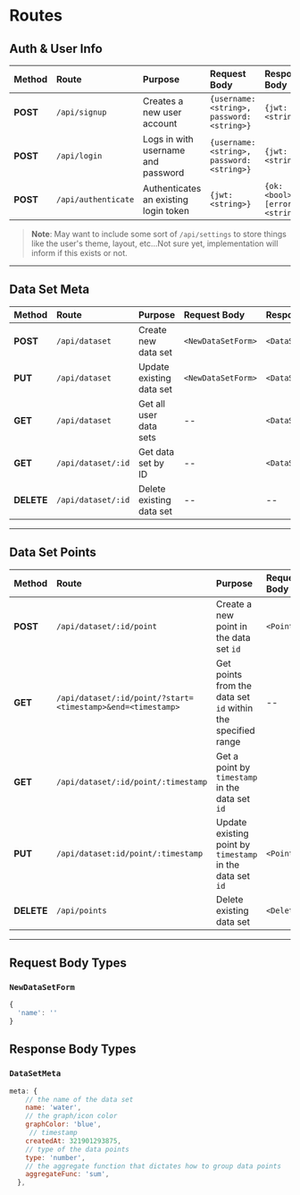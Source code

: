 # Routes

## Auth & User Info

| Method   | Route               | Purpose                               | Request Body                               | Response Body                     | Status  |
| :------- | :------------------ | :------------------------------------ | :----------------------------------------- | :-------------------------------- | :------ |
| **POST** | `/api/signup`       | Creates a new user account            | `{username:<string>, password:<string>}`   | `{jwt: <string>}`                 | 200,409 |
| **POST** | `/api/login`        | Logs in with username and password    | `{username: <string>, password: <string>}` | `{jwt: <string>}`                 | 200,403 |
| **POST** | `/api/authenticate` | Authenticates an existing login token | `{jwt: <string>}`                          | `{ok: <bool>, [error: <string>]}` | 200,403 |

> **Note**: May want to include some sort of `/api/settings` to store things like the user's theme, layout, etc...Not sure yet, implementation will inform if this exists or not.

---

## Data Set Meta

| Method     | Route              | Purpose                  | Request Body       | Response Body     | Status  |
| :--------- | :----------------- | :----------------------- | :----------------- | :---------------- | :------ |
| **POST**   | `/api/dataset`     | Create new data set      | `<NewDataSetForm>` | `<DataSetMeta>`   |
| **PUT**    | `/api/dataset`     | Update existing data set | `<NewDataSetForm>` | `<DataSetMeta>`   | 200,403 |
| **GET**    | `/api/dataset`     | Get all user data sets   | --                 | `<DataSetMeta[]>` | 200,403 |
| **GET**    | `/api/dataset/:id` | Get data set by ID       | --                 | `<DataSetMeta>`   | 200,403 |
| **DELETE** | `/api/dataset/:id` | Delete existing data set | --                 | --                | 200,403 |

---

## Data Set Points

| Method     | Route                                                       | Purpose                                                      | Request Body    | Response Body   | Status          |
| :--------- | :---------------------------------------------------------- | :----------------------------------------------------------- | :-------------- | :-------------- | :-------------- |
| **POST**   | `/api/dataset/:id/point`                                    | Create a new point in the data set `id`                      | `<Point>`       | `<Point>`       | 200,400         |
| **GET**    | `/api/dataset/:id/point/?start=<timestamp>&end=<timestamp>` | Get points from the data set `id` within the specified range | --              | `<Point[]>`     | 200,403         |
| **GET**    | `/api/dataset/:id/point/:timestamp`                         | Get a point by `timestamp` in the data set `id`              |                 | --              | `<DataSetMeta>` | 200,403 |
| **PUT**    | `/api/dataset:id/point/:timestamp`                          | Update existing point by `timestamp` in the data set `id`    | `<Point>`       | `<DataSetMeta>` | 200,403         |
| **DELETE** | `/api/points`                                               | Delete existing data set                                     | `<DeletePoint>` | --              | 200,403         |

---

## Request Body Types

### `NewDataSetForm`

```js
{
  'name': ''
}
```

## Response Body Types

### `DataSetMeta`

```js
meta: {
    // the name of the data set
    name: 'water',
    // the graph/icon color
    graphColor: 'blue',
     // timestamp
    createdAt: 321901293875,
    // type of the data points
    type: 'number',
    // the aggregate function that dictates how to group data points
    aggregateFunc: 'sum',
  },
```
